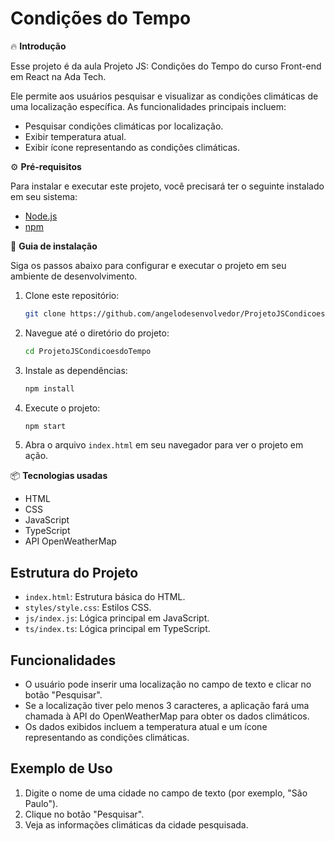 # Condições do Tempo

🔥 **Introdução**

Esse projeto é da aula Projeto JS: Condições do Tempo do curso Front-end em React na Ada Tech. 

Ele permite aos usuários pesquisar e visualizar as condições climáticas de uma localização específica. As funcionalidades principais incluem:

- Pesquisar condições climáticas por localização.
- Exibir temperatura atual.
- Exibir ícone representando as condições climáticas.

⚙️ **Pré-requisitos**

Para instalar e executar este projeto, você precisará ter o seguinte instalado em seu sistema:

- [Node.js](https://nodejs.org/)
- [npm](https://www.npmjs.com/)

🔨 **Guia de instalação**

Siga os passos abaixo para configurar e executar o projeto em seu ambiente de desenvolvimento.

1. Clone este repositório:
    ```bash
    git clone https://github.com/angelodesenvolvedor/ProjetoJSCondicoesdoTempo.git
    ```

2. Navegue até o diretório do projeto:
    ```bash
    cd ProjetoJSCondicoesdoTempo
    ```

3. Instale as dependências:
    ```bash
    npm install
    ```

4. Execute o projeto:
    ```bash
    npm start
    ```

5. Abra o arquivo `index.html` em seu navegador para ver o projeto em ação.

📦 **Tecnologias usadas**

- HTML
- CSS
- JavaScript
- TypeScript
- API OpenWeatherMap

## Estrutura do Projeto

- `index.html`: Estrutura básica do HTML.
- `styles/style.css`: Estilos CSS.
- `js/index.js`: Lógica principal em JavaScript.
- `ts/index.ts`: Lógica principal em TypeScript.

## Funcionalidades

- O usuário pode inserir uma localização no campo de texto e clicar no botão "Pesquisar".
- Se a localização tiver pelo menos 3 caracteres, a aplicação fará uma chamada à API do OpenWeatherMap para obter os dados climáticos.
- Os dados exibidos incluem a temperatura atual e um ícone representando as condições climáticas.

## Exemplo de Uso

1. Digite o nome de uma cidade no campo de texto (por exemplo, "São Paulo").
2. Clique no botão "Pesquisar".
3. Veja as informações climáticas da cidade pesquisada.




